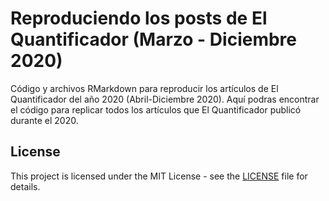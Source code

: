 # Reproduciendo los posts de El Quantificador (Marzo - Diciembre 2020)

Código y archivos RMarkdown para reproducir los artículos de El Quantificador del año 2020 (Abril-Diciembre 2020). Aquí podras encontrar el código para replicar todos los artículos que El Quantificador publicó durante el 2020.

## License

This project is licensed under the MIT License - see the [LICENSE](LICENSE) file for details.

